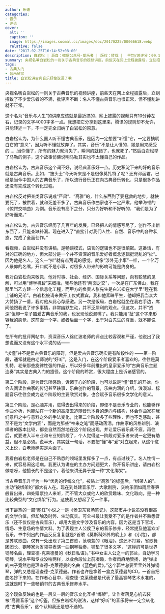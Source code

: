 ```yaml
---
author: 乐迪
categories:
- 音乐
- 评论
cover:
  alt: ''
  caption: ''
  image: https://images.soomal.cc/images/doc/20170225/00066618.webp
  relative: false
date: '2017-02-25T16:14:52+08:00'
description: 白岩松 | 源自：微信公众号-爱乐者 | 版权：转载 |  平均/总评分：09.10/91
summary: 央视名嘴白岩松的一则关于古典音乐的视频讲座，前些天在网上全程披露后，立刻招致了不少爱乐者的不满，批评声不断：名人不懂古典音乐也很正常，但不懂乱讲就不正常。这个名为“音乐与人生”的讲座应该就是最近搞的，网上披露的视频只有10分钟左右，记录的文字4000字多一点……
tags:
- 古典入门
- 音乐欣赏
title: 白岩松讲古典音乐好像说漏了嘴
---
```


央视名嘴白岩松的一则关于古典音乐的视频讲座，前些天在网上全程披露后，立刻招致了不少爱乐者的不满，批评声不断：名人不懂古典音乐也很正常，但不懂乱讲就不正常。

这个名为“音乐与人生”的讲座应该就是最近搞的，网上披露的视频只有10分钟左右，记录的文字4000字多一点。我想把它分享到这里来，腾讯的规则却不允许，只能转述一下，不一定完全归纳了白岩松的原意。

白岩松认为，为什么国人听不懂古典音乐，是因为一定想要“听懂”它，一定要搞明白它的“意义”，因为听不懂就放弃了。其实，音乐“不是让人懂的，她是用来感受的……当你懂了，所有的魅力就消失了，瞬间的就错了，也就死了。”然后白岩松举了马勒的例子，这个故事仿佛说明马勒其实也不太懂自己的作品。

白岩松认为，古典音乐这个词不好，说经典音乐好一点。历史积淀下来的好的音乐就是古典音乐。比如，“披头士”今天听来是不是很像莫扎特了呢？还有邓丽君，已经是当今中国人的古典音乐了，所以流行音乐正在向古典音乐转化，只是很多作品还没有完成这个转化过程。

白岩松反对把某类音乐说成“严肃”、“高雅”的，什么东西到了要拯救的地步，就快要死了，被供着，就和死差不多了。古典音乐作曲家也不一定严肃，他举海顿的《惊愕交响曲》为例。音乐没有高下之分，只分为好听和不好听的，“我们是为了好听而来。”

白岩松认为，古典音乐经历了几百年的发展，已经把人的情感写尽了，创作不出新东西了，只能查缺补漏。现在进入了“直接针对我们人性、自然、音乐中的各种状态，完成了全面创作。”

看视频，白岩松并没有讲稿，是畅谈模式，语言的逻辑也不是很缜密。这番话，有对的正确的地方，但大部分是一个并不资深的音乐爱好者概念逻辑挺混乱的“扯”。因为他是名人，这么一“扯”就有点荒诞的感觉。就像“涉外无小事”一样，一个亿万人景仰的名嘴，开口就不是小事，对很多人带来的影响可能是终身的。

我对白岩松向来敬佩，他对时事、社会、经济、国际关系等问题，向有聪慧的见解，可以用“博学机智”来概括。我与他还有“两面之交”，一次是在广东佛山，我在那里当乙方建一个信息化工程，而甲方的负责人张先生是白岩松在大学里“睡在我上铺的兄弟”。白岩松被请来做开工仪式嘉宾，我和他素昧平生，他却把我当众大大赞扬了一番，我对他从此心存感激。另一次是饭局，白岩松就坐在我右手边，席间他跟我说了许多事情，非常幽默生动，并不乏犀利的观点。但这次，并不“资深”但却一辈子酷爱古典音乐的我，也发现他说漏嘴了。我只能用“扯”这个字来形容我的感觉，这前面一个字，或者后面一个字，出于对白先生的尊重，就不能说了。

在所有的批评网帖中，资深音乐人徐红波老师的评点比较客观和严谨，他说出了我想说而又没有这个水平说的话――

“求懂”并不是爱古典音乐的障碍，但是爱古典音乐确实是有阶段性的 ――第一阶段，通常就是白老师说的“好听”，这是入门，在这个阶段爱乐者喜欢的，往往是莫扎特，老柴那些旋律性强的作品，所以好多年前推出的皇家爱乐的“古典音乐主题连奏”其实是古典入门的捷径。这个阶段的聆赏，很大程度上是诉诸感官的。

第二个阶段，是为音乐所感动，诉诸于心的阶段，也可以说是“懂”音乐的开始，你会去阅读作曲家的传记甚至轶事，乐曲创作的背景，乐曲内涵的介绍，浪漫派、标题音乐往往会成为这个阶段的主要欣赏对象，也会赋予音乐很多文学化的意义。

第三个阶段，是心脑并用，进得去出得来的阶段，即便不是音乐专业的，也能够作作曲分析，也能站在一个新的高度去追随音乐本身的走向与结构，体会作曲家在我们意料之中与意料之外的手法变化，比第二个阶段多了些理性，但也不乏感动，甚至不是为“文学内涵”，而是为那些“神来之笔”而感动落泪。作曲家的风格辨别、演绎者的版本比较，都会自然而然地在这个阶段出现，并让爱乐者乐此不疲。再往后，就要进入半专业和专业的阶段了，个人觉得这一阶段对爱乐者来说一定更有助益，但不是必须。说半天，其实就一句话，不要把“懂”与“爱”对立起来，从这个意义上说，白老师确实是片面了。

我看白岩松老师是在自己不熟悉的领域里发挥多了一点，有点过线了。名人性情一来，就容易闹这毛病。我更认为讲座的主办方问题更大，你开音乐讲座，请白岩松做啥呀，他擅长的不是这个，着他来讲无异于是一种“文化绑架”。

当古典音乐升华为一种“优秀的传统文化”，被贴上“高雅”的标签后，“绑架人的”、主动“被绑架的”都大有人在。现在到处建音乐厅、大歌剧院，交响乐团如雨后春笋般冒出来，四处赠票拉人来听，而不管大众或他人的欣赏趣味、文化取向，是一种比较典型的“文化绑架”行为。这使我又想起了另一件事。

当下最热的一部“网红”小说之一是《侯卫东官场笔记》，这部市井小说虽没有很高的文学价值，但却触及时弊、生动真实。可全书最让我受不了的是作者并不熟悉音乐（还不仅仅是古典音乐），却用大量文字涉及音乐的内容，因为这是当下官场、情场、生意场的怡情大料。为了表现主人公侯卫东的音乐修养，经常提及他喜欢听音乐，书中列出的作品反反复复就是2首歌《莫斯科郊外的晚上》和《小路》，都是苏联歌曲，仅有一处出现了第三首歌，范晓萱的《眼泪》。这还不打紧，省歌舞团团长、钢琴家为省领导表演一曲钢琴独奏，铺垫了很多文字，“这弹的可是世界钢琴名曲，理查德-克莱德曼的《秋日私语》。”书中女主人公之一的郭兰，自幼学习钢琴，说水平和专业没啥两样，以业余段位上前凑趣，作者肉麻地赞扬，她“弹出的曲子竟然也是理查德-克莱德曼的名曲《蓝色的爱》。”这个郭兰总要里里外外弹钢琴，弹的又总是理查德-克莱德曼。作者也许是拿着一盒克莱德曼的CD，一首首把曲名抄下来的。在作者心目中，理查德-克莱德曼是代表了最高钢琴艺术水准的，这就是时下一些畅销书的古典音乐修养水平。

这个现象反映的也是一层又一层的音乐文化互相“绑架”，让作者落足心机去装裱“高雅音乐”这个标签。但按白岩松的说法，这样“好听”的音乐将来一定会转化成“古典音乐”，这个认知我还是想不通的。